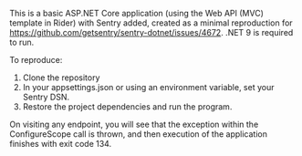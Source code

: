 This is a basic ASP.NET Core application (using the Web API (MVC) template in Rider) with Sentry added, created as a minimal reproduction for https://github.com/getsentry/sentry-dotnet/issues/4672. .NET 9 is required to run.

To reproduce:

1. Clone the repository
2. In your appsettings.json or using an environment variable, set your Sentry DSN.
3. Restore the project dependencies and run the program. 

On visiting any endpoint, you will see that the exception within the ConfigureScope call is thrown, and then execution of the application finishes with exit code 134.
